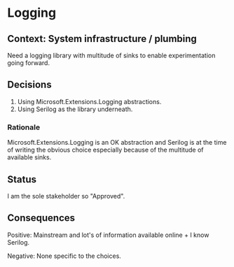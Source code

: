 # Logging

## Context: System infrastructure / plumbing

Need a logging library with multitude of sinks to enable experimentation going forward.

## Decisions

1. Using Microsoft.Extensions.Logging abstractions.
2. Using Serilog as the library underneath.

### Rationale

Microsoft.Extensions.Logging is an OK abstraction and Serilog is at the time of writing the obvious choice especially because of the multitude of available sinks.

## Status

I am the sole stakeholder so "Approved".

## Consequences

Positive: Mainstream and lot's of information available online + I know Serilog.

Negative: None specific to the choices.
